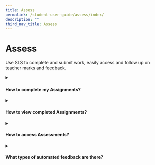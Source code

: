 ```yaml
---
title: Assess
permalink: /student-user-guide/assess/index/
description: ""
third_nav_title: Assess
---
```

<h1>Assess</h1>
<p>Use SLS to complete and submit work, easily access and follow up on teacher marks and feedback.</p>

<details><summary><h4>How to complete my Assignments?</h4></summary>
<ul>
<li><a target="_blank" href="/student-user-guide/assess/navigate-an-assignment/">(1) Navigate an Assignment</a></li>
<p>2. Attempt different Question types</p>
<li><a target="_blank" href="/student-user-guide/assess/attempt-a-multiple-choice-question/">Attempt a Multiple-Choice Question</a></li>
<li><a target="_blank" href="/student-user-guide/assess/attempt-a-fill-in-the-blanks-question/">Attempt a Fill-in-the-Blanks Question</a></li>
<li><a target="_blank" href="/student-user-guide/assess/attempt-a-click-and-drop-question/">Attempt a Click-and-Drop Question</a></li>
<li><a target="_blank" href="/student-user-guide/assess/attempt-an-error-editing-question/">Attempt an Error-Editing Question</a></li>
<li><a target="_blank" href="/student-user-guide/assess/attempt-an-audio-response-question/">Attempt an Audio-Response Question</a></li>
<li><a target="_blank" href="/student-user-guide/assess/attempt-a-free-response-question/">Attempt a Free-Response Question</a></li>
<li><a target="_blank" href="/student-user-guide/assess/attempt-a-multi-part-question/">Attempt a Multi-Part Question</a></li>
<li><a target="_blank" href="/student-user-guide/assess/attempt-an-interactive-thinking-tool-component/">Attempt an Interactive Thinking Tool Component</a></li>
<li><a target="_blank" href="/student-user-guide/assess/attempt-a-poll/">Attempt a Poll</a></li>
<li><a target="_blank" href="/student-user-guide/assess/attempt-a-question-with-rubrics/">Attempt a Question with Rubrics</a></li>
<li><a target="_blank" href="/student-user-guide/assess/attempt-a-team-quiz-and-activity/">Attempt a Team Quiz &amp; Activity</a></li>
<li><a target="_blank" href="/student-user-guide/assign/attempt-google-attached-files/">Attempt Google-Attached Files</a></li>
<li><a target="_blank" href="/student-user-guide/assess/complete-an-activity-and-section/">Complete an Activity &amp; Section</a></li>
<p>3. Use Rich Text</p>
<li><a target="_blank" href="/student-user-guide/assess/formatting-and-paragraphing/">Formatting &amp; Paragraphing</a></li>
<li><a target="_blank" href="/student-user-guide/assess/insert-tables/">Insert Tables</a></li>
<li><a target="_blank" href="/student-user-guide/assess/upload-file/">Upload File</a></li>
<li><a target="_blank" href="/student-user-guide/assess/insert-drawing/">Insert Drawing</a></li>
<li><a target="_blank" href="/student-user-guide/assess/insert-chinese-or-tamil-text/">Insert Chinese or Tamil Text</a></li>
<li><a target="_blank" href="/student-user-guide/assess/insert-mathematical-or-chemical-equations/">Insert Mathematical or Chemical Equations</a></li>
<li><a target="_blank" href="/student-user-guide/assess/insert-and-edit-links/">Insert &amp; Edit Links</a></li>
<li><a target="_blank" href="/student-user-guide/assess/insert-emoticon/">Insert Emoticon</a></li>
<li><a target="_blank" href="/student-user-guide/assess/insert-tooltip/">Insert Tooltip</a></li>
<li><a target="_blank" href="/student-user-guide/assess/text-to-speech-tts/">Text-to-Speech (TTS)</a></li>
<li><a target="_blank" href="/student-user-guide/assess/speech-evaluation/">Speech Evaluation</a></li>
<li><a target="_blank" href="/student-user-guide/assess/edictionary/">E-Dictionary</a></li>
</ul>
</details>

<details><summary><h4>How to view completed Assignments?</h4></summary>
<ul>
<li><a target="_blank" href="/student-user-guide/assess/view-completed-assignments/">(1) View Completed Assignments</a></li>
<li><a target="_blank" href="/student-user-guide/assess/view-quiz-results/">(2) View Quiz Results</a></li>
<li><a target="_blank" href="/student-user-guide/assess/view-and-respond-to-teacher-comments/">(3) View and Respond to Teacher Comments</a></li>
</ul></details>
<details><summary><h4>How to access Assessments?</h4></summary>
<ul><li><a target="_blank" href="/student-user-guide/assess/about-assessments/">About Assessments (New)</a></li></ul>
</details>
<details><summary><h4>What types of automated feedback are there? </h4></summary>
<ul><li><a target="_blank" href="/student-user-guide/assess/about-mathematics-feedback">About Mathematics Feedback</a></li></ul>
</details>